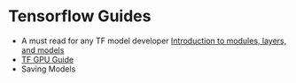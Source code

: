 # Tensorflow Guides

- A must read for any TF model developer [Introduction to modules, layers, and models](https://www.tensorflow.org/guide/intro_to_modules)
- [TF GPU Guide](https://www.tensorflow.org/guide/gpu)
- Saving Models
    